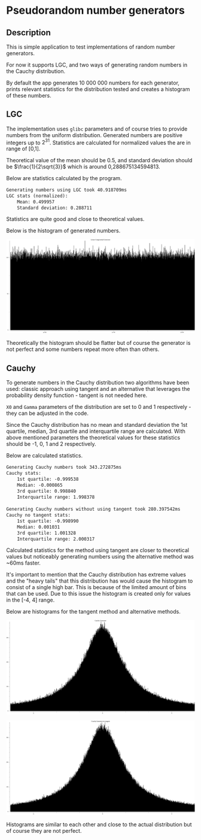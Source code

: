 # Pseudorandom number generators

## Description
This is simple application to test implementations of random number generators.

For now it supports LGC, and two ways of generating random numbers in the Cauchy distribution.

By default the app generates 10 000 000 numbers for each generator, prints relevant statistics for the distribution tested and creates a histogram of these numbers.

## LGC
The implementation uses `glibc` parameters and of course tries to provide numbers from the uniform distribution. Generated numbers are positive integers up to $2^{31}$. Statistics are calculated for normalized values the are in range of [0,1].

Theoretical value of the mean should be 0.5, and standard deviation should be $\frac{1}{2\sqrt{3}}$ which is around 0,288675134594813.

Below are statistics calculated by the program.
```
Generating numbers using LGC took 40.918709ms
LGC stats (normalized):
	Mean: 0.499957
	Standard deviation: 0.288711
```

Statistics are quite good and close to theoretical values.

Below is the histogram of generated numbers.

![](./plots/Linear%20Congruential%20Generator.png)

Theoretically the histogram should be flatter but of course the generator is not perfect and some numbers repeat more often than others.

## Cauchy

To generate numbers in the Cauchy distribution two algorithms have been used: classic approach using tangent and an alternative that leverages the probability density function - tangent is not needed here.

`X0` and `Gamma` parameters of the distribution are set to 0 and 1 respectively - they can be adjusted in the code.

Since the Cauchy distribution has no mean and standard deviation the 1st quartile, median, 3rd quartile and interquartile range are calculated. With above mentioned parameters the theoretical values for these statistics should be -1, 0, 1 and 2 respectively.

Below are calculated statistics.
```
Generating Cauchy numbers took 343.272875ms
Cauchy stats:
	1st quartile: -0.999538
	Median: -0.000865
	3rd quartile: 0.998840
	Interquartile range: 1.998378

Generating Cauchy numbers without using tangent took 280.397542ms
Cauchy no tangent stats:
	1st quartile: -0.998990
	Median: 0.001031
	3rd quartile: 1.001328
	Interquartile range: 2.000317
```

Calculated statistics for the method using tangent are closer to theoretical values but noticeably generating numbers using the alternative method was ~60ms faster.

It's important to mention that the Cauchy distribution has extreme values and the "heavy tails" that this distribution has would cause the histogram to consist of a single high bar. This is because of the limited amount of bins that can be used. Due to this issue the histogram is created only for values in the [-4, 4] range. 

Below are histograms for the tangent method and alternative methods.

![](plots/Cauchy%20Generator.png)

![](plots/Cauchy%20Generator%20no%20tangent.png)

Histograms are similar to each other and close to the actual distribution but of course they are not perfect.